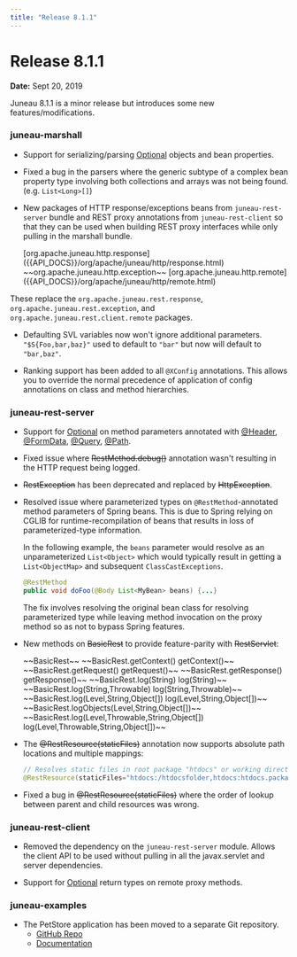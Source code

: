```yaml
---
title: "Release 8.1.1"
---
```


# Release 8.1.1

**Date:** Sept 20, 2019

Juneau 8.1.1 is a minor release but introduces some new features/modifications.

### juneau-marshall

- Support for serializing/parsing [Optional](https://docs.oracle.com/javase/8/docs/api/java/util/Optional.html) objects and bean properties.

- Fixed a bug in the parsers where the generic subtype of a complex bean property type involving both collections and arrays was not being found. (e.g. `List<Long>[]`)

- New packages of HTTP response/exceptions beans from `juneau-rest-server` bundle and REST proxy annotations from `juneau-rest-client` so that they can be used when building REST proxy interfaces while only pulling in the marshall bundle.

  <tree>
  <node-0><java-package>[org.apache.juneau.http.response]({{API_DOCS}}/org/apache/juneau/http/response.html)</java-package></node-0>
  <node-0><java-package> ~~org.apache.juneau.http.exception~~</java-package></node-0>
  <node-0><java-package>[org.apache.juneau.http.remote]({{API_DOCS}}/org/apache/juneau/http/remote.html)</java-package></node-0>
  </tree>

These replace the `org.apache.juneau.rest.response`, `org.apache.juneau.rest.exception`, and `org.apache.juneau.rest.client.remote` packages.

- Defaulting SVL variables now won't ignore additional parameters.
  `"$S{Foo,bar,baz}"` used to default to `"bar"` but now will default to `"bar,baz"`.

- Ranking support has been added to all `@XConfig` annotations.
  This allows you to override the normal precedence of application of config annotations on class and method hierarchies.

### juneau-rest-server

- Support for [Optional](https://docs.oracle.com/javase/8/docs/api/java/util/Optional.html) on method parameters annotated with [@Header]({{API_DOCS}}/org/apache/juneau/http/annotation/Header.html), [@FormData]({{API_DOCS}}/org/apache/juneau/http/annotation/FormData.html), [@Query]({{API_DOCS}}/org/apache/juneau/http/annotation/Query.html), [@Path]({{API_DOCS}}/org/apache/juneau/http/annotation/Path.html).

- Fixed issue where ~~RestMethod.debug()~~ annotation wasn't resulting in the HTTP request being logged.

-  ~~RestException~~ has been deprecated and replaced by  ~~HttpException~~.

- Resolved issue where parameterized types on `@RestMethod`-annotated method parameters of Spring beans.
  This is due to Spring relying on CGLIB for runtime-recompilation of beans that results in loss of parameterized-type information.

  In the following example, the `beans` parameter would resolve as an unparameterized `List<Object>` which would typically result in getting a `List<ObjectMap>` and subsequent `ClassCastExceptions`.

  ```java
  @RestMethod
  public void doFoo(@Body List<MyBean> beans) {...}
  ```

  The fix involves resolving the original bean class for resolving parameterized type while leaving method invocation on the proxy method so as not to bypass Spring features.

- New methods on  ~~BasicRest~~ to provide feature-parity with  ~~RestServlet~~:

  <tree>
  <node-0><java-class> ~~BasicRest~~</java-class></node-0>
  <node-1><java-method> ~~BasicRest.getContext() getContext()~~</java-method></node-1>
  <node-1><java-method> ~~BasicRest.getRequest() getRequest()~~</java-method></node-1>
  <node-1><java-method> ~~BasicRest.getResponse() getResponse()~~</java-method></node-1>
  <node-1><java-method> ~~BasicRest.log(String) log(String)~~</java-method></node-1>
  <node-1><java-method> ~~BasicRest.log(String,Throwable) log(String,Throwable)~~</java-method></node-1>
  <node-1><java-method> ~~BasicRest.log(Level,String,Object[]) log(Level,String,Object[])~~</java-method></node-1>
  <node-1><java-method> ~~BasicRest.logObjects(Level,String,Object[])~~</java-method></node-1>
  <node-1><java-method> ~~BasicRest.log(Level,Throwable,String,Object[]) log(Level,Throwable,String,Object[])~~</java-method></node-1>
  </tree>

- The ~~@RestResource(staticFiles)~~ annotation now supports absolute path locations and multiple mappings:

  ```java
  // Resolves static files in root package "htdocs" or working directory "htdocs", and then relative package "htdocs".
  @RestResource(staticFiles="htdocs:/htdocsfolder,htdocs:htdocs.package")
  ```

- Fixed a bug in ~~@RestResource(staticFiles)~~ where the order of lookup between parent and child resources was wrong.

### juneau-rest-client

- Removed the dependency on the `juneau-rest-server` module.
  Allows the client API to be used without pulling in all the javax.servlet and server dependencies.

- Support for [Optional](https://docs.oracle.com/javase/8/docs/api/java/util/Optional.html) return types on remote proxy methods.

### juneau-examples

- The PetStore application has been moved to a separate Git repository.
  - [GitHub Repo](https://github.com/apache/juneau-petstore)
  - [Documentation](http://juneau.apache.org/index.html#petstore.html)